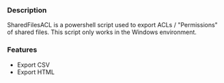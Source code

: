 ### Description

SharedFilesACL is a powershell script used to export ACLs / "Permissions" of shared files. 
This script only works in the Windows environment.

### Features

- Export CSV
- Export HTML